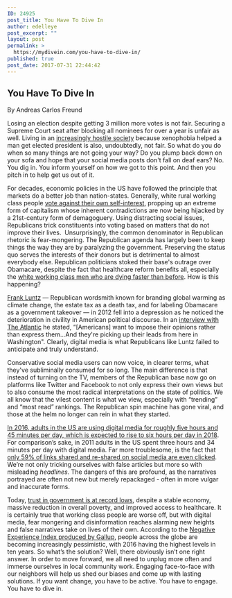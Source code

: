 ```yaml
---
ID: 24925
post_title: You Have To Dive In
author: edelleye
post_excerpt: ""
layout: post
permalink: >
  https://mydivein.com/you-have-to-dive-in/
published: true
post_date: 2017-07-31 22:44:42
---
```

<h2>You Have To Dive In</h2>
By Andreas Carlos Freund

<span style="font-weight: 400;">Losing an election despite getting 3 million more votes is not fair. Securing a Supreme Court seat after blocking all nominees for over a year is unfair as well. Living in an <a href="http://www.slate.com/articles/news_and_politics/politics/2016/12/hate_in_america_a_list_of_racism_bigotry_and_abuse_since_the_election.html">increasingly hostile society</a> because xenophobia helped a man get elected president is also, undoubtedly, not fair. So what do you do when so many things are not going your way? Do you plump back down on your sofa and hope that your social media posts don't fall on deaf ears? No. You dig in. You inform yourself on how we got to this point. And then you pitch in to help get us out of it.   </span>

<span style="font-weight: 400;">For decades, economic policies in the US have followed the principle that markets do a better job than nation-states. Generally, white rural working class people <a href="https://www.amazon.com/Whats-Matter-Kansas-Conservatives-America/dp/080507774X">vote against their own self-interest</a>, propping up an extreme form of capitalism whose inherent contradictions are now being hijacked by a 21st-century form of demagoguery. Using distracting social issues, Republicans trick constituents into voting based on matters that do not improve their lives.  Unsurprisingly, the common denominator in Republican rhetoric is fear-mongering. The Republican agenda has largely been to keep things the way they are by paralyzing the government. Preserving the status quo serves the interests of their donors but is detrimental to almost everybody else. Republican politicians stoked their base's outrage over Obamacare, despite the fact that healthcare reform benefits all, especially the <a href="http://www.npr.org/sections/health-shots/2017/03/23/521083335/the-forces-driving-middle-aged-white-peoples-deaths-of-despair">white working class men who are dying faster than before</a>. How is this happening? </span>

<span style="font-weight: 400;"><a href="https://en.wikipedia.org/wiki/Frank_Luntz">Frank Luntz</a> — Republican wordsmith known for branding global warming as climate change, the estate tax as a death tax, and for labeling Obamacare as a government takeover — in 2012 fell into a depression as he noticed the deterioration in civility in American political discourse. In an <a href="https://www.theatlantic.com/politics/archive/2014/01/frank-luntz-still-hasnt-figured-out-how-sell-himself/356733/">interview with The Atlantic</a> he stated, “[Americans] want to impose their opinions rather than express them...And they're picking up their leads from here in Washington". Clearly, digital media is what Republicans like Luntz failed to anticipate and truly understand. </span>

<span style="font-weight: 400;">Conservative social media users can now voice, in clearer terms, what they've subliminally consumed for so long. The main difference is that instead of turning on the TV, members of the Republican base now go on platforms like Twitter and Facebook to not only express their own views but to also consume the most radical interpretations on the state of politics. We all know that the vilest content is what we view, especially with “trending” and “most read” rankings. The Republican spin machine has gone viral, and those at the helm no longer can rein in what they started.</span>

<span style="font-weight: 400;"><a href="https://www.statista.com/statistics/262340/daily-time-spent-with-digital-media-according-to-us-consumsers/">In 2016, adults in the US are using digital media for roughly five hours and 45 minutes per day, which is expected to rise to six hours per day in 2018</a>. For comparison’s sake, in 2011 adults in the US spent three hours and 34 minutes per day with digital media. Far more troublesome, is the fact that <a href="https://hal.inria.fr/hal-01281190">only 59% of links shared and re-shared on social media are even clicked</a>. We’re not only tricking ourselves with false articles but more so with misleading </span><i><span style="font-weight: 400;">headlines.</span></i><span style="font-weight: 400;"> The dangers of this are profound, as the narratives portrayed are often not new but merely repackaged - often in more vulgar and inaccurate forms.</span>

<span style="font-weight: 400;">Today, <a href="http://www.people-press.org/2015/11/23/1-trust-in-government-1958-2015/">trust in government is at record lows</a>, despite a stable economy, massive reduction in overall poverty, and improved access to healthcare. It is certainly true that working class people are worse off, but with digital media, fear mongering and disinformation reaches alarming new heights and false narratives take on lives of their own. According to the <a href="http://www.gallup.com/services/189968/gallup-2016-global-emotions-report.aspx">Negative Experience Index produced by Gallup</a>, people across the globe are becoming increasingly pessimistic, with 2016 having the highest levels in ten years. So what’s the solution? Well, there obviously isn’t one right answer. In order to move forward, we all need to unplug more often and immerse ourselves in local community work. Engaging face-to-face with our neighbors will help us shed our biases and come up with lasting solutions. If you want change, you have to be active. You have to engage. You have to dive in.</span>